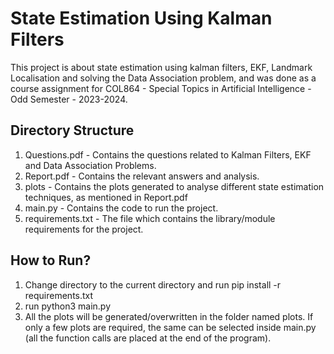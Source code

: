 # State Estimation Using Kalman Filters
This project is about state estimation using kalman filters, EKF, Landmark Localisation and solving the Data Association problem, and was done as a course assignment for COL864 - Special Topics in Artificial Intelligence - Odd Semester - 2023-2024.

## Directory Structure
1. Questions.pdf - Contains the questions related to Kalman Filters, EKF and Data Association Problems.
2. Report.pdf - Contains the relevant answers and analysis.
3. plots - Contains the plots generated to analyse different state estimation techniques, as mentioned in Report.pdf
4. main.py - Contains the code to run the project.
5. requirements.txt - The file which contains the library/module requirements for the project.

## How to Run?
1. Change directory to the current directory and run pip install -r requirements.txt
2. run python3 main.py 
3. All the plots will be generated/overwritten in the folder named plots. If only a few plots are required, the same can be selected inside main.py (all the function calls are placed at the end of the program).
